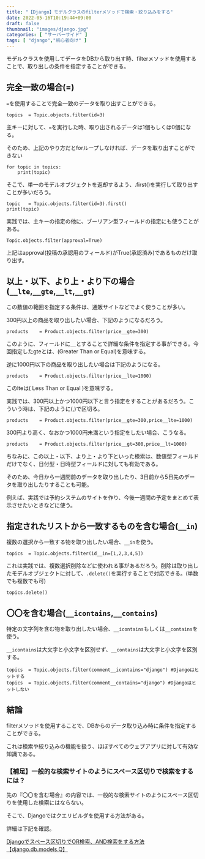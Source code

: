 ```yaml
---
title: "【Django】モデルクラスのfilterメソッドで検索・絞り込みをする"
date: 2022-05-16T10:19:44+09:00
draft: false
thumbnail: "images/django.jpg"
categories: [ "サーバーサイド" ]
tags: [ "django","初心者向け" ]
---
```


モデルクラスを使用してデータをDBから取り出す時、filterメソッドを使用することで、取り出しの条件を指定することができる。

## 完全一致の場合(=)

`=`を使用することで完全一致のデータを取り出すことができる。

    topics  = Topic.objects.filter(id=3)


主キーに対して、`=`を実行した時、取り出されるデータは1個もしくは0個になる。

そのため、上記のやり方だとforループしなければ、データを取り出すことができない
    
    for topic in topics:
        print(topic)



そこで、単一のモデルオブジェクトを返却するよう、.first()を実行して取り出すことが多いだろう。

    topic   = Topic.objects.filter(id=3).first()
    print(topic)


実践では、主キーの指定の他に、ブーリアン型フィールドの指定にも使うことがある。

    Topic.objects.filter(approval=True)


上記はapproval(投稿の承認用のフィールド)がTrue(承認済み)であるものだけ取り出す。


## 以上・以下、より上・より下の場合(`__lte`,`__gte`,`__lt`,`__gt`)

この数値の範囲を指定する条件は、通販サイトなどでよく使うことが多い。

300円以上の商品を取り出したい場合、下記のようになるだろう。

    products    = Product.objects.filter(price__gte=300)

このように、フィールドに`__`とすることで詳細な条件を指定する事ができる。今回指定したgteとは、(Greater Than or Equal)を意味する。

逆に1000円以下の商品を取り出したい場合は下記のようになる。

    products    = Product.objects.filter(price__lte=1000)

このlteは( Less Than or Equal )を意味する。

実践では、300円以上かつ1000円以下と言う指定をすることがあるだろう。こういう時は、下記のように(,)で区切る。

    products    = Product.objects.filter(price__gte=300,price__lte=1000)

300円より高く、なおかつ1000円未満という指定をしたい場合、こうなる。

    products    = Product.objects.filter(price__gt=300,price__lt=1000)


ちなみに、この以上・以下、より上・より下といった検索は、数値型フィールドだけでなく、日付型・日時型フィールドに対しても有効である。

そのため、今日から一週間前のデータを取り出したり、3日前から5日先のデータを取り出したりすることも可能。

例えば、実践では予約システムのサイトを作り、今後一週間の予定をまとめて表示させたいときなどに使う。


## 指定されたリストから一致するものを含む場合(`__in`)

複数の選択から一致する物を取り出したい場合、`__in`を使う。

    topics  = Topic.objects.filter(id__in=[1,2,3,4,5])

これは実践では、複数選択削除などに使われる事があるだろう。削除は取り出したモデルオブジェクトに対して、`.delete()`を実行することで対応できる。(単数でも複数でも可)

    topics.delete()


## 〇〇を含む場合(`__icontains`,`__contains`)

特定の文字列を含む物を取り出したい場合、`__icontains`もしくは`__contains`を使う。

`__icontains`は大文字と小文字を区別せず、`__contains`は大文字と小文字を区別する。

    topics  = Topic.objects.filter(comment__icontains="django") #Djangoはヒットする
    topics  = Topic.objects.filter(comment__contains="django") #Djangoはヒットしない



## 結論

filterメソッドを使用することで、DBからのデータ取り込み時に条件を指定することができる。

これは検索や絞り込みの機能を扱う、ほぼすべてのウェブアプリに対して有効な知識である。


### 【補足】一般的な検索サイトのようにスペース区切りで検索をするには？

先の『〇〇を含む場合』の内容では、一般的な検索サイトのようにスペース区切りを使用した検索にはならない。

そこで、Djangoではクエリビルダを使用する方法がある。

詳細は下記を確認。

[Djangoでスペース区切りでOR検索、AND検索をする方法【django.db.models.Q】](/post/django-or-and-search/)


